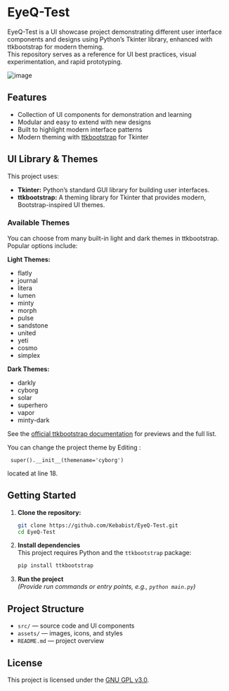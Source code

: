 # EyeQ-Test

EyeQ-Test is a UI showcase project demonstrating different user interface components and designs using Python’s Tkinter library, enhanced with ttkbootstrap for modern theming.  
This repository serves as a reference for UI best practices, visual experimentation, and rapid prototyping.

![image](https://github.com/user-attachments/assets/84961442-4c6a-4875-b47a-ab897c2b2baa)

## Features

- Collection of UI components for demonstration and learning
- Modular and easy to extend with new designs
- Built to highlight modern interface patterns
- Modern theming with [ttkbootstrap](https://ttkbootstrap.readthedocs.io/) for Tkinter

## UI Library & Themes

This project uses:
- **Tkinter:** Python’s standard GUI library for building user interfaces.
- **ttkbootstrap:** A theming library for Tkinter that provides modern, Bootstrap-inspired UI themes.

### Available Themes

You can choose from many built-in light and dark themes in ttkbootstrap. Popular options include:

**Light Themes:**
- flatly
- journal
- litera
- lumen
- minty
- morph
- pulse
- sandstone
- united
- yeti
- cosmo
- simplex

**Dark Themes:**
- darkly
- cyborg
- solar
- superhero
- vapor
- minty-dark

See the [official ttkbootstrap documentation](https://ttkbootstrap.readthedocs.io/en/latest/themes/) for previews and the full list.

You can change the project theme by Editing :
```
 super().__init__(themename='cyborg')
```
located at line 18.

## Getting Started

1. **Clone the repository:**
    ```bash
    git clone https://github.com/Kebabist/EyeQ-Test.git
    cd EyeQ-Test
    ```

2. **Install dependencies**  
    This project requires Python and the `ttkbootstrap` package:
    ```bash
    pip install ttkbootstrap
    ```

3. **Run the project**  
    *(Provide run commands or entry points, e.g., `python main.py`)*

## Project Structure

- `src/` — source code and UI components
- `assets/` — images, icons, and styles
- `README.md` — project overview

## License

This project is licensed under the [GNU GPL v3.0](https://choosealicense.com/licenses/gpl-3.0/).
